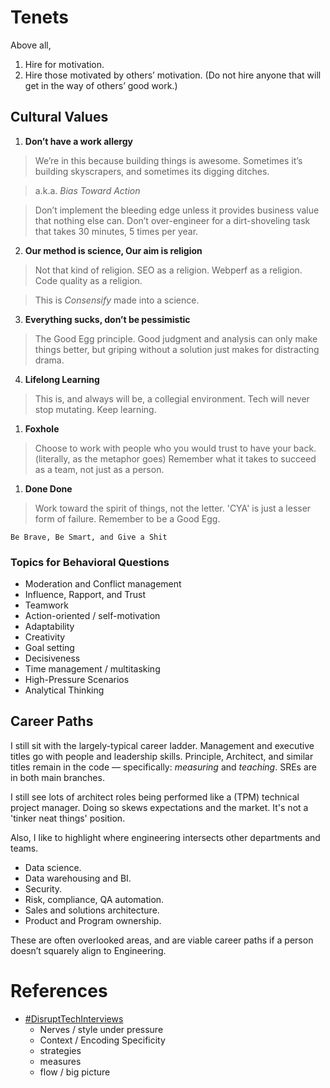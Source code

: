 # Tenets

Above all, 

1. Hire for motivation.
2. Hire those motivated by others’ motivation. (Do not hire anyone that will get in the way of others’ good work.)


## Cultural Values

1. **Don’t have a work allergy**

  > We’re in this because building things is awesome. Sometimes it’s building skyscrapers, and sometimes its digging ditches. 
  
  > a.k.a. _Bias Toward Action_
  
  > Don’t implement the bleeding edge unless it provides business value that nothing else can. Don’t over-engineer for a dirt-shoveling task that takes 30 minutes, 5 times per year. 

2. **Our method is science, Our aim is religion**

  > Not that kind of religion. SEO as a religion.  Webperf as a religion.  Code quality as a religion.
  
  > This is _Consensify_ made into a science.

3. **Everything sucks, don’t be pessimistic**

  > The Good Egg principle.  Good judgment and analysis can only make things better, but griping without a solution just makes for distracting drama.

4. **Lifelong Learning**

  > This is, and always will be, a collegial environment. Tech will never stop mutating. Keep learning. 

1. **Foxhole**

  > Choose to work with people who you would trust to have your back. (literally, as the metaphor goes) Remember what it takes to succeed as a team, not just as a person.

1. **Done Done**

  > Work toward the spirit of things, not the letter.  'CYA' is just a lesser form of failure. Remember to be a Good Egg.


``` 
Be Brave, Be Smart, and Give a Shit
```

### Topics for Behavioral Questions

* Moderation and Conflict management
* Influence, Rapport, and Trust
* Teamwork
* Action-oriented / self-motivation
* Adaptability
* Creativity
* Goal setting
* Decisiveness
* Time management / multitasking
* High-Pressure Scenarios
* Analytical Thinking

## Career Paths

I still sit with the largely-typical career ladder.  Management and executive titles go with people and leadership skills.  Principle, Architect, and similar titles remain in the code — specifically: *measuring* and *teaching*.  SREs are in both main branches. 

I still see lots of architect roles being performed like a (TPM) technical project manager.  Doing so skews expectations and the market.  It's not a 'tinker neat things' position.

Also, I like to highlight where engineering intersects other departments and teams.  

* Data science.
* Data warehousing and BI.
* Security.
* Risk, compliance, QA automation.
* Sales and solutions architecture.
* Product and Program ownership. 

These are often overlooked areas, and are viable career paths if a person doesn’t squarely align to Engineering. 

# References

* [#DisruptTechInterviews](https://matt.sh/disrupt-tech-interviews)
  * Nerves / style under pressure
  * Context / Encoding Specificity
  * strategies
  * measures
  * flow / big picture